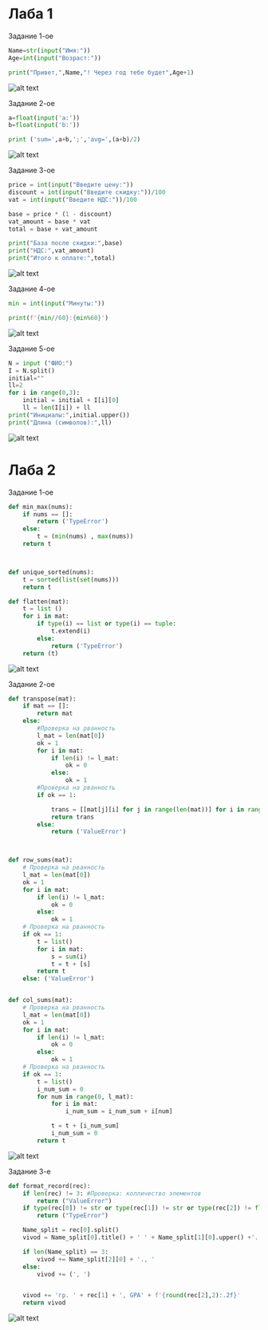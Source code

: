 # Лаба 1

Задание 1-ое

```python
Name=str(input("Имя:"))
Age=int(input("Возраст:"))

print("Привет,",Name,"! Через год тебе будет",Age+1)
```

![alt text](images/lab01/01.img.png)

Задание 2-ое

```python
a=float(input('a:'))
b=float(input('b:'))

print ('sum=',a+b,';','avg=',(a+b)/2)
```

![alt text](images/lab01/02.img.png)

Задание 3-ое

```python
price = int(input("Введите цену:"))
discount = int(input("Введите скидку:"))/100
vat = int(input("Введите НДС:"))/100

base = price * (1 - discount)
vat_amount = base * vat
total = base + vat_amount

print("База после скидки:",base)
print("НДС:",vat_amount)
print("Итого к оплате:",total)
```

![alt text](images/lab01/03.img.png)

Задание 4-ое

```python
min = int(input("Mинуты:"))

print(f'{min//60}:{min%60}')
```

![alt text](images/lab01/04.img.png)

Задание 5-ое

```python
N = input ("ФИО:")
I = N.split()
initial=""
ll=2
for i in range(0,3):
    initial = initial + I[i][0]
    ll = len(I[i]) + ll
print("Инициалы:",initial.upper())
print("Длина (символов):",ll)
```

![alt text](images/lab01/05.img.png)

# Лаба 2

Задание 1-ое

```python
def min_max(nums):
    if nums == []:
        return ('TypeError')
    else:
        t = (min(nums) , max(nums))
    return t



def unique_sorted(nums):
    t = sorted(list(set(nums)))
    return t

def flatten(mat):
    t = list ()
    for i in mat:
        if type(i) == list or type(i) == tuple:
            t.extend(i)
        else:
            return ('TypeError')
    return (t)
```

![alt text](images/lab02/01.img.png)

Задание 2-ое

```python
def transpose(mat):
    if mat == []:
        return mat
    else:
        #Проверка на рванность
        l_mat = len(mat[0])
        ok = 1
        for i in mat:
            if len(i) != l_mat:
                ok = 0
            else:
                ok = 1
        #Проверка на рванность
        if ok == 1:

            trans = [[mat[j][i] for j in range(len(mat))] for i in range(len(mat[0]))]
            return trans
        else:
            return ('ValueError')



def row_sums(mat):
    # Проверка на рванность
    l_mat = len(mat[0])
    ok = 1
    for i in mat:
        if len(i) != l_mat:
            ok = 0
        else:
            ok = 1
    # Проверка на рванность
    if ok == 1:
        t = list()
        for i in mat:
            s = sum(i)
            t = t + [s]
        return t
    else: ('ValueError')


def col_sums(mat):
    # Проверка на рванность
    l_mat = len(mat[0])
    ok = 1
    for i in mat:
        if len(i) != l_mat:
            ok = 0
        else:
            ok = 1
    # Проверка на рванность
    if ok == 1:
        t = list()
        i_num_sum = 0
        for num in range(0, l_mat):
            for i in mat:
                i_num_sum = i_num_sum + i[num]

            t = t + [i_num_sum]
            i_num_sum = 0
        return t
```

![alt text](images/lab02/02.img.png)

Задание 3-е

```python
def format_record(rec):
    if len(rec) != 3: #Проверка: колличество элементов
        return ("ValueError")
    if type(rec[0]) != str or type(rec[1]) != str or type(rec[2]) != float: #Проверка: тип элементов
        return ("TypeError")

    Name_split = rec[0].split()
    vivod = Name_split[0].title() + ' ' + Name_split[1][0].upper() +'.'

    if len(Name_split) == 3:
        vivod += Name_split[2][0] + '., '
    else:
        vivod += (', ')


    vivod += 'гр. ' + rec[1] + ', GPA' + f'{round(rec[2],2):.2f}'
    return vivod
```

![alt text](images/lab02/03.img.png)
